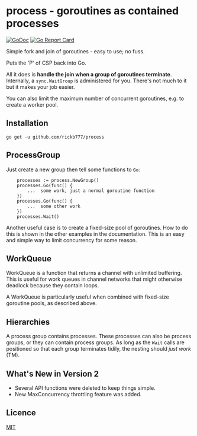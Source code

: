 # process - goroutines as contained processes

[![GoDoc](https://img.shields.io/badge/api-Godoc-blue.svg)](https://pkg.go.dev/github.com/rickb777/process)
[![Go Report Card](https://goreportcard.com/badge/github.com/rickb777/process)](https://goreportcard.com/report/github.com/rickb777/process)

Simple fork and join of goroutines - easy to use; no fuss.

Puts the 'P' of CSP back into Go.

All it does is **handle the join when a group of goroutines terminate**. Internally, a `sync.WaitGroup` is
administered for you. There's not much to it but it makes your job easier.

You can also limit the maximum number of concurrent goroutines, e.g. to create a worker pool.

## Installation

    go get -u github.com/rickb777/process

## ProcessGroup

Just create a new group then tell some functions to `Go`:

```
	processes := process.NewGroup()
	processes.Go(func() {
		...  some work, just a normal goroutine function
	})
	processes.Go(func() {
		...  some other work
	})
	processes.Wait()
```

Another useful case is to create a fixed-size pool of goroutines. How to do this is shown in the
other examples in the documentation. This is an easy and simple way to limit concurrency for some
reason.

## WorkQueue

WorkQueue is a function that returns a channel with unlimited buffering. This is useful for work queues
in channel networks that might otherwise deadlock because they contain loops.

A WorkQueue is particularly useful when combined with fixed-size goroutine pools, as described above.

## Hierarchies

A process group contains processes. These processes can also be process groups, or they can contain process
groups. As long as the `Wait` calls are positioned so that each group terminates tidily, the nesting should
*just work* (TM).


## What's New in Version 2

* Several API functions were deleted to keep things simple.
* New MaxConcurrency throttling feature was added.

## Licence

[MIT](LICENSE)
